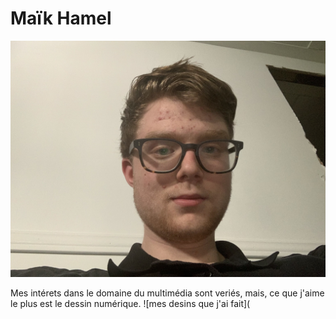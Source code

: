 # Maïk Hamel

![photo de moi](4319B513-F893-4140-A5E3-4615B02A2FAE.jpeg)

Mes intérets dans le domaine du multimédia sont veriés, mais, ce que j'aime le plus est le dessin numérique. 
![mes desins que j'ai fait](
